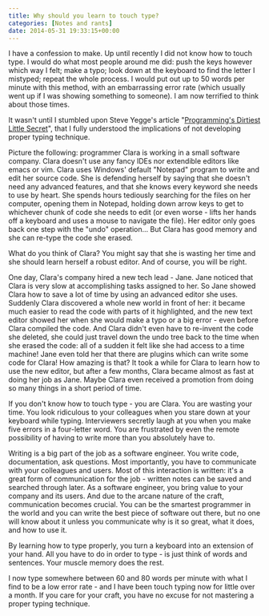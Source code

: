 ```yaml
---
title: Why should you learn to touch type?
categories: [Notes and rants]
date: 2014-05-31 19:33:15+00:00
---
```


I have a confession to make. Up until recently I did not know how to touch
type. I would do what most people around me did: push the keys however which
way I felt; make a typo; look down at the keyboard to find the letter I
mistyped; repeat the whole process. I would put out up to 50 words per minute
with this method, with an embarrassing error rate (which usually went up if I
was showing something to someone). I am now terrified to think about those
times.

It wasn't until I stumbled upon Steve Yegge's article
"[Programming's Dirtiest Little Secret][1]", that I fully understood the
implications of not developing proper typing technique.

Picture the following: programmer Clara is working in a small software company.
Clara doesn't use any fancy IDEs nor extendible editors like emacs or vim.
Clara uses Windows' default "Notepad" program to write and edit her source
code. She is defending herself by saying that she doesn't need any advanced
features, and that she knows every keyword she needs to use by heart. She
spends hours tediously searching for the files on her computer, opening them in
Notepad, holding down arrow keys to get to whichever chunk of code she needs to
edit (or even worse - lifts her hands off a keyboard and uses a mouse to
navigate the file). Her editor only goes back one step with the "undo"
operation... But Clara has good memory and she can re-type the code she erased.

What do you think of Clara? You might say that she is wasting her time and she
should learn herself a robust editor. And of course, you will be right.

One day, Clara's company hired a new tech lead - Jane. Jane noticed that Clara
is very slow at accomplishing tasks assigned to her. So Jane showed Clara how
to save a lot of time by using an advanced editor she uses. Suddenly Clara
discovered a whole new world in front of her: it became much easier to read the
code with parts of it highlighted, and the new text editor showed her when she
would make a typo or a big error - even before Clara compiled the code. And
Clara didn't even have to re-invent the code she deleted, she could just travel
down the undo tree back to the time when she erased the code: all of a sudden
it felt like she had access to a time machine! Jane even told her that there
are plugins which can write some code for Clara! How amazing is that? It took a
while for Clara to learn how to use the new editor, but after a few months,
Clara became almost as fast at doing her job as Jane. Maybe Clara even received
a promotion from doing so many things in a short period of time.

If you don't know how to touch type - you are Clara. You are wasting your time.
You look ridiculous to your colleagues when you stare down at your keyboard
while typing. Interviewers secretly laugh at you when you make five errors in a
four-letter word. You are frustrated by even the remote possibility of having
to write more than you absolutely have to.

Writing is a big part of the job as a software engineer. You write code,
documentation, ask questions. Most importantly, you have to communicate with
your colleagues and users. Most of this interaction is written: it's a great
form of communication for the job - written notes can be saved and searched
through later. As a software engineer, you bring value to your company and its
users. And due to the arcane nature of the craft, communication becomes
crucial. You can be the smartest programmer in the world and you can write the
best piece of software out there, but no one will know about it unless you
communicate why is it so great, what it does, and how to use it.

By learning how to type properly, you turn a keyboard into an extension of your
hand. All you have to do in order to type - is just think of words and
sentences. Your muscle memory does the rest.

I now type somewhere between 60 and 80 words per minute with what I find to be
a low error rate - and I have been touch typing now for little over a month. If
you care for your craft, you have no excuse for not mastering a proper typing
technique.

[1]: http://steve-yegge.blogspot.com/2008/09/programmings-dirtiest-little-secret.html

